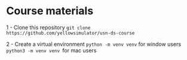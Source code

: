 # Course materials

 1 - Clone this repository
 ``` git clone https://github.com/yellowsimulator/usn-ds-course ```

 2 - Create a virtual environment
 ``` python -m venv venv ``` for window users <br>
```python3 -m venv venv ```for mac users
